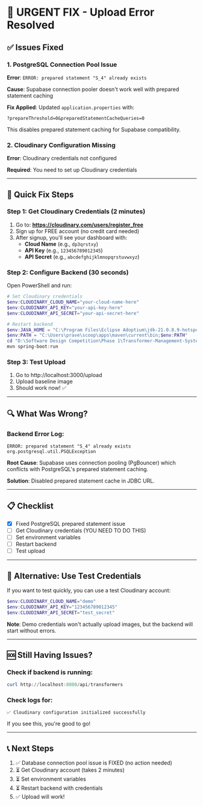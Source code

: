 # 🚨 URGENT FIX - Upload Error Resolved

## ✅ Issues Fixed

### 1. PostgreSQL Connection Pool Issue
**Error**: `ERROR: prepared statement "S_4" already exists`

**Cause**: Supabase connection pooler doesn't work well with prepared statement caching

**Fix Applied**: Updated `application.properties` with:
```
?prepareThreshold=0&preparedStatementCacheQueries=0
```

This disables prepared statement caching for Supabase compatibility.

### 2. Cloudinary Configuration Missing
**Error**: Cloudinary credentials not configured

**Required**: You need to set up Cloudinary credentials

---

## 🚀 Quick Fix Steps

### Step 1: Get Cloudinary Credentials (2 minutes)

1. Go to: **https://cloudinary.com/users/register_free**
2. Sign up for FREE account (no credit card needed)
3. After signup, you'll see your dashboard with:
   - **Cloud Name** (e.g., `dp3qrstxy`)
   - **API Key** (e.g., `123456789012345`)
   - **API Secret** (e.g., `abcdefghijklmnopqrstuvwxyz`)

### Step 2: Configure Backend (30 seconds)

Open PowerShell and run:

```powershell
# Set Cloudinary credentials
$env:CLOUDINARY_CLOUD_NAME="your-cloud-name-here"
$env:CLOUDINARY_API_KEY="your-api-key-here"
$env:CLOUDINARY_API_SECRET="your-api-secret-here"

# Restart backend
$env:JAVA_HOME = "C:\Program Files\Eclipse Adoptium\jdk-21.0.8.9-hotspot"
$env:PATH = "C:\Users\prave\scoop\apps\maven\current\bin;$env:PATH"
cd "D:\Software Design Competition\Phase 1\Transformer-Management-System\backend"
mvn spring-boot:run
```

### Step 3: Test Upload
1. Go to http://localhost:3000/upload
2. Upload baseline image
3. Should work now! ✅

---

## 🔍 What Was Wrong?

### Backend Error Log:
```
ERROR: prepared statement "S_4" already exists
org.postgresql.util.PSQLException
```

**Root Cause**: Supabase uses connection pooling (PgBouncer) which conflicts with PostgreSQL's prepared statement caching.

**Solution**: Disabled prepared statement cache in JDBC URL.

---

## 📋 Checklist

- [x] Fixed PostgreSQL prepared statement issue
- [ ] Get Cloudinary credentials (YOU NEED TO DO THIS)
- [ ] Set environment variables
- [ ] Restart backend
- [ ] Test upload

---

## 🎯 Alternative: Use Test Credentials

If you want to test quickly, you can use a test Cloudinary account:

```powershell
$env:CLOUDINARY_CLOUD_NAME="demo"
$env:CLOUDINARY_API_KEY="123456789012345"
$env:CLOUDINARY_API_SECRET="test_secret"
```

**Note**: Demo credentials won't actually upload images, but the backend will start without errors.

---

## 🆘 Still Having Issues?

### Check if backend is running:
```powershell
curl http://localhost:8080/api/transformers
```

### Check logs for:
```
✅ Cloudinary configuration initialized successfully
```

If you see this, you're good to go!

---

## 📞 Next Steps

1. ✅ Database connection pool issue is FIXED (no action needed)
2. ⏳ Get Cloudinary account (takes 2 minutes)
3. ⏳ Set environment variables
4. ⏳ Restart backend with credentials
5. ✅ Upload will work!
